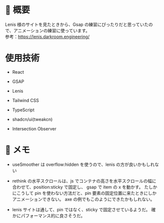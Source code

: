 # 🌈 概要

Lenis 様のサイトを見たときから、Gsap の練習にぴったりだと思っていたので、アニメーションの練習に使っています。<br />
参考：https://lenis.darkroom.engineering/

# 使用技術

- React
- GSAP
- Lenis
- Tailwind CSS
- TypeScript

- shadcn/ui(tweakcn)
- Intersection Observer

# 📝 メモ

- useSmoother は overflow:hidden を使うので、lenis の方が良いかもしれない

- rethink の水平スクロールは、js でコンテナの高さを水平スクロールの幅に合わせて、position:sticky で固定し、
  gsap で item の x を動かす。
  たしかにこうして pin を使わない方法だと、pin 要素の固定位置に来たときにしかアニメーションできない。
  axe の例でもこのようにできたかもしれない。

- lenis サイトは通して、pin ではなく、sticky で固定させているようだ。
  確かにパフォーマンス的に良さそうだ。
